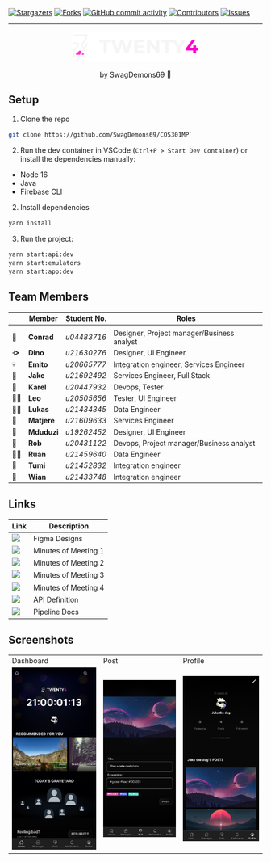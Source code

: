 [![Stargazers][stars-shield]][stars-url]
  [![Forks][forks-shield]][forks-url]
  [![GitHub commit activity](https://img.shields.io/github/commit-activity/y/SwagDemons69/COS301MP.svg?style=for-the-badge)](https://github.com/SwagDemons69/COS301MP/commits/main)
[![Contributors][contributors-shield]][contributors-url]
  [![Issues][issues-shield]][issues-url]
  


[contributors-shield]: https://img.shields.io/github/contributors/SwagDemons69/COS301MP.svg?style=for-the-badge
[contributors-url]: https://github.com/SwagDemons69/COS301MP/graphs/contributors
[forks-shield]: https://img.shields.io/github/forks/SwagDemons69/COS301MP.svg?style=for-the-badge
[forks-url]: https://github.com/SwagDemons69/COS301MP/network/members
[stars-shield]: https://img.shields.io/github/stars/SwagDemons69/COS301MP.svg?style=for-the-badge
[stars-url]: https://github.com/SwagDemons69/COS301MP.svg/stargazers
[issues-shield]: https://img.shields.io/github/issues/SwagDemons69/COS301MP.svg?style=for-the-badge
[issues-url]: https://github.com/SwagDemons69/COS301MP.svg/issues
<hr></hr>
<p align="center">
<img src="https://raw.githubusercontent.com/SwagDemons69/COS301MP/feature-integration/apps/app/src/assets/logos/logo.svg" alt="Twenty4" style="width: 50%" />
</p>
<p align="center">
by SwagDemons69 👿
</p>

## Setup
1. Clone the repo
```bash
git clone https://github.com/SwagDemons69/COS301MP`
```
2. Run the dev container in VSCode (`Ctrl+P > Start Dev Container`) or install the dependencies manually:
- Node 16
- Java
- Firebase CLI

2. Install dependencies
```bash
yarn install
```
3. Run the project:
```bash
yarn start:api:dev
yarn start:emulators
yarn start:app:dev
```
## Team Members
|     | Member        | Student No.   | Roles                                         |
|-----|---------------|---------------|-----------------------------------------------|
|     |               |               |                                               |
|  🎹 | **Conrad**    | *u04483716*   | Designer, Project manager/Business analyst    |
|**ᐒ**| **Dino**      | *u21630276*   | Designer, UI Engineer                         |
|  💀 | **Emito**     | *u20665777*   | Integration engineer, Services Engineer       |
|  🐐 | **Jake**      | *u21692492*   | Services Engineer, Full Stack                 |
|  🥔 | **Karel**     | *u20447932*   | Devops, Tester                                |
|  ✌🏾 | **Leo**       | *u20505656*   | Tester, UI Engineer                           |
|  🎅🏻 | **Lukas**     | *u21434345*   | Data Engineer                                 |
|  🦾 | **Matjere**   | *u21609633*   | Services Engineer                             |
|  🌚 | **Mduduzi**   | *u19262452*   | Designer, UI Engineer                         |
|  🙂 |**Rob**        | *u20431122*   | Devops, Project manager/Business analyst      |
|  🚵‍♀️ | **Ruan**      | *u21459640*   | Data Engineer                                 |
|  🌱 | **Tumi**      | *u21452832*   | Integration engineer                          |
|  🌄 | **Wian**      | *u21433748*   | Integration engineer                          |

## Links
| Link | Description |
|------|-------------|
| <a href="https://www.figma.com/file/BmyQBxRb1JMOrB49HMwpiK/SwagDemons_Wireframe?node-id=193%3A10&t=1iJSquNP4DeYiMEc-1"><img src="https://upload.wikimedia.org/wikipedia/commons/3/33/Figma-logo.svg" width="30px"/></a> | Figma Designs |
| <a href="https://docs.google.com/document/d/1vzSdC-u36qN0meR2cbKsDVOWlIwiElSs1ScsluF1C9U"><img src="https://upload.wikimedia.org/wikipedia/commons/6/66/Google_Docs_2020_Logo.svg" width="30px"/></a> | Minutes of Meeting 1 |
| <a href="https://docs.google.com/document/d/1f9VkjIEiDllE6BIitQAerLzBsIFUxmZloCerSu4txZg"><img src="https://upload.wikimedia.org/wikipedia/commons/6/66/Google_Docs_2020_Logo.svg" width="30px"/></a> | Minutes of Meeting 2 |
| <a href="https://docs.google.com/document/d/1aiSfV1tTMhzSNpXECVB5SvqvtSfYkssY7Xq4-Xv6zdg"><img src="https://upload.wikimedia.org/wikipedia/commons/6/66/Google_Docs_2020_Logo.svg" width="30px"/></a> | Minutes of Meeting 3 |
| <a href="https://docs.google.com/document/d/1Jb89vzjve9yljm7qrY22VPvmronUo7wemvsFSBtab-Q"><img src="https://upload.wikimedia.org/wikipedia/commons/6/66/Google_Docs_2020_Logo.svg" width="30px"/></a> | Minutes of Meeting 4 |
| <a href="https://demo.hedgedoc.org/s/aox_Ex3e7"><img src="https://avatars.githubusercontent.com/u/67865462" width="40px"/></a> | API Definition |
| <a href="https://demo.hedgedoc.org/s/k1sW17k9t"><img src="https://avatars.githubusercontent.com/u/67865462" width="40px"/></a> | Pipeline Docs |

## Screenshots

<table>
<tr>
<tr>
<td>Dashboard</td>
<td>Post</td>
<td>Profile</td>
<tr>
<td><img src="https://raw.githubusercontent.com/SwagDemons69/COS301MP/main/screenshots/dashboard.png" alt="Dashboard" width="275px"></td>
<td><img src="https://raw.githubusercontent.com/SwagDemons69/COS301MP/main/screenshots/post.png" alt="Post" width="275px"></td>
<td><img src="https://raw.githubusercontent.com/SwagDemons69/COS301MP/main/screenshots/profile.png" alt="Profile" width="275px"></td>
</tr>
</table>
